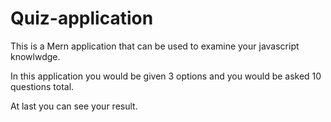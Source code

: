 # Quiz-application

This is a Mern application that can be used to examine your javascript knowlwdge.

In this application you would be given 3 options and you would be asked 10 questions total.

At last you can see your result.
